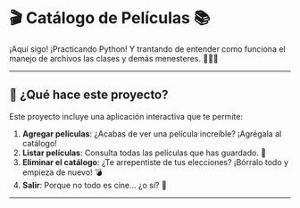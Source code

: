 # 🎬 Catálogo de Películas 📚

¡Aquí sigo! ¡Practicando Python! Y trantando de entender como funciona el manejo de archivos las clases y demás menesteres. 🎥🍿✨

---

## 🚀 ¿Qué hace este proyecto?

Este proyecto incluye una aplicación interactiva que te permite:

1. **Agregar películas**: ¿Acabas de ver una película increíble? ¡Agrégala al catálogo!
2. **Listar películas**: Consulta todas las películas que has guardado. 📜
3. **Eliminar el catálogo**: ¿Te arrepentiste de tus elecciones? ¡Bórralo todo y empieza de nuevo! 💣
4. **Salir**: Porque no todo es cine... ¿o sí? 🤔

---